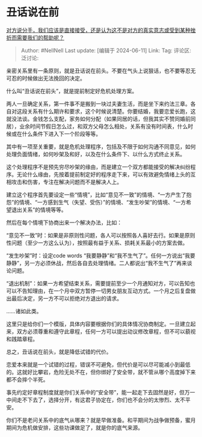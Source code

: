 # 丑话说在前

[对方说分手，我们应该是直接接受，还是认为这不是对方的真实意志或受到某种挫折而需要我们的帮助呢？](https://www.zhihu.com/question/658549998/answer/3526553062)

> Author: #NellNell
> Last update: [编辑于 2024-06-11]
> Link:
> Tag:
> 评论区:
> 泛讨论:

亲密关系里有一条原则，就是丑话说在前头。不要在气头上说狠话，也不要等忍无可忍的时候做出无法挽回的决定。

什么叫“丑话说在前头”，就是提前制定好危机处理方案。

两人一旦确定关系，第一件事不是搬到一块过夫妻生活，而是坐下来约法三章。各自对这段关系有什么期许和要求，这个时候说清楚。你要结婚，我要恋爱长跑，这就没法谈。金钱怎么支配，家务如何分配（如果同居的话，但我其实不赞同婚前同居），业余时间节假日怎么过，和双方父母怎么相处，关系有没有时间表，什么时候或在什么条件下进入下一个阶段等等。

其中有一项至关重要，就是危机处理程序，包括及不限于如何沟通不同意见，如何处理负面情绪，如何吵架及和好，以及在什么条件下、以什么方式终止关系。

这个处理程序不是预先穷尽吵架的缘由，而是建立一个双方都能接受的解决纠纷程序。无论什么缘由，先按着提前制定好的程序走下来，可以有效避免情绪上头的互相攻击和伤害，专注在解决问题而不是解决人上。

建立这个程序首先要设定一些“情境”，比如“意见不一致”的情境、“一方产生了抱怨”的情境、“一方感到生气（失望、受伤）”的情境、“发生吵架”的情境、“一方希望退出关系”的情境等等。

然后在每个情境下协商出来一个解决办法，比如：

“意见不一致”时：如果是非原则性问题，各人可以按照各人喜好去行。如果是原则性问题（至少一方这么认为），按照最有益于关系、损耗关系最小的方案去做。

“发生吵架”时：设定code words “我要静静”和“我不生气了”。任何一方说出“我要静静”，另一方必须休战，然后各自去处理情绪。二人都说出“我不生气了”再来谈论问题。

“退出机制”：如果一方希望结束关系，需要提前至少一个月通知对方，可以告知也可以不告知理由，在一个月中双方暂停一切男女朋友互动方式。一个月之后复盘做出最后决定，另一方不可以拒绝对方退出的请求。

……诸如此类。

这里只是给你们一个模版，具体内容要根据你们的具体情况协商制定。一旦建立起来，双方必须尊重和遵守此章程，任何一方可以提出动议修改章程，但不可以藐视和践踏章程。

总之，丑话说在前头，就是降低试错的代价。

恋爱本来就是一个试错的过程，错误不可避免，但代价是可以尽可能减小到最低的。这就好比攀岩，危险无处不在，但你绑好了安全带，就不管从哪个高度掉下来都不会摔个半死。

事先约定好章程制度就是你们关系中的“安全带”，能一起走下去固然是好，但万一中间走不下去了，选择分开，有这君子协定在，你们也不会分的太惨烈、太不平安。

你们不是老问关系中的底气从哪来？就是早做准备。和平期间为战争做预备，蜜月期间为危机做安排，这些功课做足了，就是你的底气来源。

